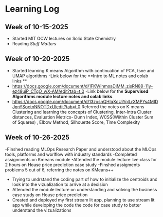 # Learning Log

## Week of 10-15-2025
- Started MIT OCW lectures on Solid State Chemistry
- Reading *Stuff Matters*
## Week of 10-20-2025
- Started learning K means Algorithm with continuation of PCA, tsne and UMAP algorithms
-Link below for the **Intro to ML notes and colab links **
- https://docs.google.com/document/d/1FKWlhmoaDjMM_zjsRN89-11y-ez48uiP_CTgO_wX-AM/edit?tab=t.0
-Link below for the ****Supervised Algorithms module lecture notes and colab links****
- https://docs.google.com/document/d/13zosnQHIqXcUiYqlLrXMPYs4MIDJqnYSoctnNNOTDxU/edit?tab=t.0
Referred the notes on K-means Clustering and learning the concepts of Clustering, Inter-Intra Cluster distances, Evaluation Metrics- Dunn Index, WCSS(Wiithin Cluster Sum of Squares) , Elbow Method, Silhouette Score, Time Complexity
## Week of 10-26-2025
-Finshed reading MLOps Research Paper and understood about the MLOps tools, platforms and worlflow with industry standards
-Completed assignments on Kmeans module
-Attended the module lecture live class for 2 hours on House price prediction case study
-Finshed assigments problems 5 out of 6, referring the notes on KMeans++
- Trying to undrstand the coding part of how to initialize the centroids and look into the vizualization to arrive at a decision
- Attended the module lecture on understanding and solving the business case study on House price prediction
- Created and deployed my first stream lit app, planning to use stream lit app while developing the code the code for case study to better understand the vizualizations
  
